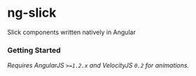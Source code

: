 # ng-slick

Slick components written natively in Angular

### Getting Started

*Requires AngularJS `>=1.2.x` and VelocityJS `0.2` for animations.*